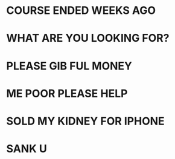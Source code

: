 # COURSE ENDED WEEKS AGO
# WHAT ARE YOU LOOKING FOR?
# PLEASE GIB FUL MONEY
# ME POOR PLEASE HELP
# SOLD MY KIDNEY FOR IPHONE
# SANK U
